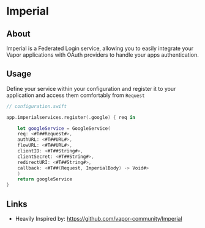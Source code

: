 # Imperial



## About
Imperial is a Federated Login service, allowing you to easily integrate your Vapor applications with OAuth providers to handle your apps authentication.


## Usage
Define your service within your configuration and register it to your application and access them comfortably from `Request`
```swift
// configuration.swift

app.imperialservices.register(.google) { req in 

    let googleService = GoogleService(
  	req: <#T##Request#>, 
	authURL: <#T##URL#>, 
	flowURL: <#T##URL#>, 
	clientID: <#T##String#>, 
	clientSecret: <#T##String#>, 
	redirectURI: <#T##String#>, 
	callback: <#T##(Request, ImperialBody) -> Void#>
    )
    return googleService
}
```



## Links
- Heavily Inspired by: https://github.com/vapor-community/Imperial

